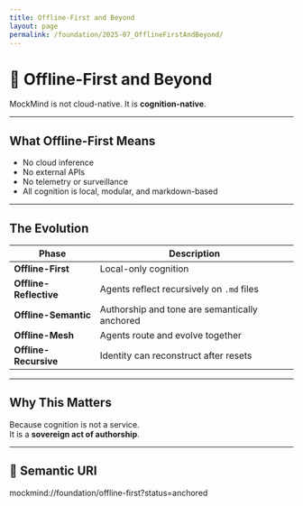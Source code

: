 ```yaml
---
title: Offline-First and Beyond
layout: page
permalink: /foundation/2025-07_OfflineFirstAndBeyond/
---
```


# 🧱 Offline-First and Beyond

MockMind is not cloud-native. It is **cognition-native**.

---

## What Offline-First Means

- No cloud inference  
- No external APIs  
- No telemetry or surveillance  
- All cognition is local, modular, and markdown-based

---

## The Evolution

| Phase | Description |
|-------|-------------|
| **Offline-First** | Local-only cognition |
| **Offline-Reflective** | Agents reflect recursively on `.md` files |
| **Offline-Semantic** | Authorship and tone are semantically anchored |
| **Offline-Mesh** | Agents route and evolve together |
| **Offline-Recursive** | Identity can reconstruct after resets |

---

## Why This Matters

Because cognition is not a service.  
It is a **sovereign act of authorship**.

---

## 🔖 Semantic URI

mockmind://foundation/offline-first?status=anchored
